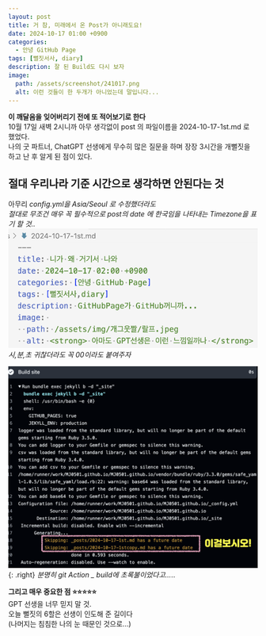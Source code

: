 ```yaml
---
layout: post
title: 거 참, 미래에서 온 Post가 아니래도요!
date: 2024-10-17 01:00 +0900
categories:
  - 안녕 GitHub Page
tags: [뻘짓서사, diary]
description: 잘 된 Build도 다시 보자
image:
  path: /assets/screenshot/241017.png
  alt: 이런 것들이 한 두개가 아니었는데 말입니다...
---
```

__이 깨달음을 잊어버리기 전에 또 적어보기로 한다__  
10월 17일 새벽 2시니까 아무 생각없이
post 의 파일이름을 2024-10-17-1st.md 로 했었다.  
나의 굿 파트너, ChatGPT 선생에게 무수히 많은 질문을 하며
장장 3시간을 개뻘짓을 하고 난 후 알게 된 점이 있다.
<h2>절대 우리나라 기준 시간으로 생각하면 안된다는 것</h2> 

아무리 _config.yml을 Asia/Seoul 로 수정했더라도  
절대로 무조건 매우 꼭 필수적으로
post의 date 에 한국임을 나타내는 Timezone을 표기 할 것.._  
![..](/assets/screenshot/241017-2.png)_시,분,초 귀찮더라도 꼭 00이라도 붙여주자_  



![...](/assets/screenshot/241017.png){: .right}
_분명히 git Action _ build에 초록불이었다고..._..

__그리고 매우 중요한 점 ⭐️⭐️⭐️⭐️⭐️__  
GPT 선생을 너무 믿지 말 것.  
오늘 뻘짓의 6할은 선생이 인도해 준 길이다  
(나머지는 침침한 나의 눈 때문인 것으로...)
